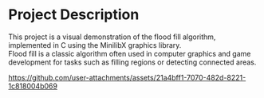 # Project Description

This project is a visual demonstration of the flood fill algorithm, implemented in C using the MinilibX graphics library.  
Flood fill is a classic algorithm often used in computer graphics and game development for tasks such as filling regions or detecting connected areas.


https://github.com/user-attachments/assets/21a4bff1-7070-482d-8221-1c818004b069

